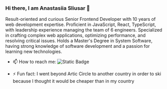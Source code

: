 ### Hi there, I am Anastasiia Sliusar 👋


Result-oriented and curious Senior Frontend Developer with 10 years of web development expertise. Proficient in JavaScript, React, TypeScript, with leadership experience managing the team of 6 engineers. Specialized in crafting complex web applications, optimizing performance, and resolving critical issues. Holds a Master's Degree in System Software, having strong knowledge of software development and a passion for learning new technologies.

- 📫 How to reach me: ![Static Badge](https://img.shields.io/badge/LinkedIn-%23255BBE?logoColor=%23255BBE&link=https%3A%2F%2Fwww.linkedin.com%2Fin%2Fanastasiiasliusar-bellis%2F)


- ⚡ Fun fact: I went beyond Artic Circle to another country in order to ski because I thought it would be cheaper than in my country
  

